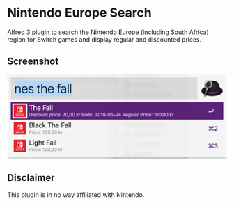 # Nintendo Europe Search
Alfred 3 plugin to search the Nintendo Europe (including South Africa) region for Switch games and display regular and discounted prices.

## Screenshot
![Screenshot of plugin](screenshot.png)

## Disclaimer
This plugin is in no way affiliated with Nintendo.